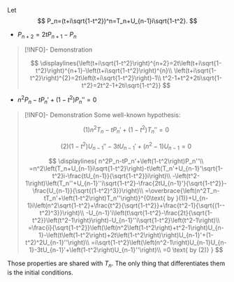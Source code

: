 Let
$$
P_n=(t+i\sqrt{1-t^2})^n=T_n+U_{n-1}i\sqrt{1-t^2}.
$$
+ $P_{n+2}=2tP_{n+1}-P_n$
> [!INFO]- Demonstration
> 
> $$
> \displaylines{\left(t+i\sqrt{1-t^2}\right)^{n+2}=2t\left(t+i\sqrt{1-t^2}\right)^{n+1}-\left(t+i\sqrt{1-t^2}\right)^{n}\\
> \left(t+i\sqrt{1-t^2}\right)^{2}=2t\left(t+i\sqrt{1-t^2}\right)-1\\
> t^2-1+t^2+2ti\sqrt{1-t^2}=2t^2-1+2ti\sqrt{1-t^2}}
> $$ 

+ $n^2P_n-tP_n'+(1-t^2)P_n''=0$
> [!INFO]- Demonstration
> Some well-known hypothesis:
> 
> $$
> (1) n^2T_n-tP_n'+\left(1-t^2\right)T_n''=0
> $$
> 
> $$
> (2) \left(1-t^2\right)U_{n-1}''-3tU_{n-1}'+\left(n^2-1\right)U_{n-1}=0
> $$
> 
> $$
> \displaylines{
> n^2P_n-tP_n'+\left(1-t^2\right)P_n''\\
> =n^2\left(T_n+U_{n-1}i\sqrt{1-t^2}\right)-t\left(T_n'+U_{n-1}'\sqrt{1-t^2}i-\frac{tU_{n-1}}{\sqrt{1-t^2}}i\right)\\
> -\left(t^2-1\right)\left(T_n''+U_{n-1}''i\sqrt{1-t^2}-\frac{2tU_{n-1}'}{\sqrt{1-t^2}}-\frac{U_{n-1}}{\sqrt{(1-t^2)^3}}\right)\\
> =\overbrace{\left(n^2T_n-tT_n'+\left(1-t^2\right)T_n''\right)}^{0\text{ by }(1)}+U_{n-1}i\left(n^2\sqrt{1-t^2}+\frac{t^2}{\sqrt{1-t^2}}+\frac{t^2-1}{\sqrt{(1--t^2)^3}}\right)\\
> -U_{n-1}'i\left(t\sqrt{1-t^2}-\frac{2t}{\sqrt{1-t^2}}\left(t^2-1\right)\right)-U_{n-1}''i\sqrt{1-t^2}\left(t^2-1\right)\\
> =\frac{i}{\sqrt{1-t^2}}\left(\left(n^2\left(1-t^2\right)+t^2-1\right)U_{n-1}-\left(t\left(1-t^2\right)+2t\left(1-t^2\right)\right)U_{n-1}'+(1-t^2)^2U_{n-1}''\right)\\
> =i\sqrt{1-t^2}\left(\left(n^2-1\right)U_{n-1}U_{n-1}-3tU_{n-1}'+\left(1-t^2\right)U_{n-1}''\right)\\
> =0 \text{ by (2)}
> }
> $$

Those properties are shared with $T_n$. The only thing that differentiates them is the initial conditions.